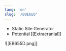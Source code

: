 ```yaml
---
lang: 'en'
slug: '/B0E6E0'
---
```


- Static Site Generator
- Potential [[Extracranial]]

![[EB655D.png]]